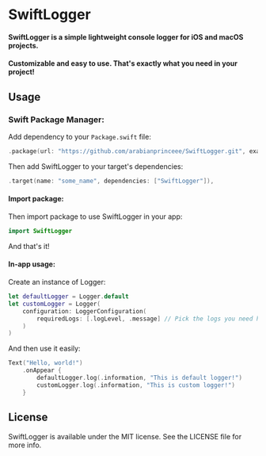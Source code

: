 # SwiftLogger

#### SwiftLogger is a simple lightweight console logger for iOS and macOS projects. 
#### Customizable and easy to use. That's exactly what you need in your project!

## Usage

### Swift Package Manager:

Add dependency to your ```Package.swift``` file:
```swift
.package(url: "https://github.com/arabianprinceee/SwiftLogger.git", exact: "x.x.x")
```

Then add SwiftLogger to your target's dependencies:
```swift
.target(name: "some_name", dependencies: ["SwiftLogger"]),
```

#### Import package:

Then import package to use SwiftLogger in your app:
```swift
import SwiftLogger
```
And that's it!

#### In-app usage:

Create an instance of Logger:

```swift
let defaultLogger = Logger.default
let customLogger = Logger(
    configuration: LoggerConfiguration(
        requiredLogs: [.logLevel, .message] // Pick the logs you need here
    )
)
```

And then use it easily:

```swift
Text("Hello, world!")
    .onAppear {
        defaultLogger.log(.information, "This is default logger!")
        customLogger.log(.information, "This is custom logger!")
    }
```

## License

SwiftLogger is available under the MIT license. See the LICENSE file for more info.


